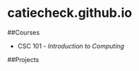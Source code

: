 # catiecheck.github.io

##Courses
   - CSC 101 - *Introduction to Computing*

##Projects



<!--
Comments!
I am invisible
-->
